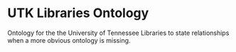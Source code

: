 # UTK Libraries Ontology

Ontology for the the University of Tennessee Libraries to state relationships when a more obvious ontology is missing.

